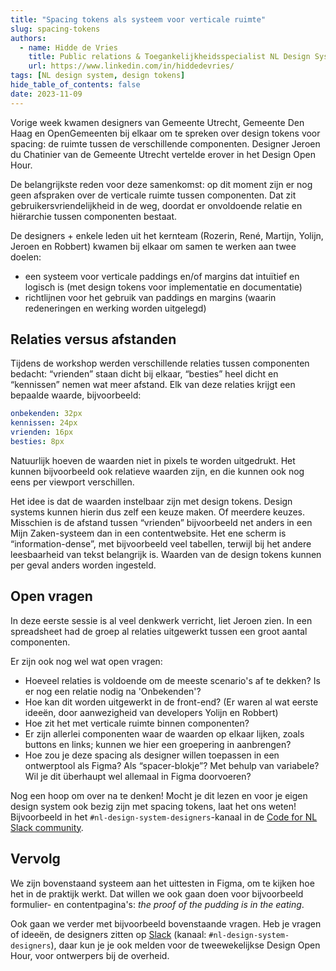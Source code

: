 ```yaml
---
title: "Spacing tokens als systeem voor verticale ruimte"
slug: spacing-tokens
authors:
  - name: Hidde de Vries
    title: Public relations & Toegankelijkheidsspecialist NL Design System
    url: https://www.linkedin.com/in/hiddedevries/
tags: [NL design system, design tokens]
hide_table_of_contents: false
date: 2023-11-09
---
```


Vorige week kwamen designers van Gemeente Utrecht, Gemeente Den Haag en OpenGemeenten bij elkaar om te spreken over design tokens voor spacing: de ruimte tussen de verschillende componenten. Designer Jeroen du Chatinier van de Gemeente Utrecht vertelde erover in het Design Open Hour.

<!-- truncate -->

De belangrijkste reden voor deze samenkomst: op dit moment zijn er nog geen afspraken over de verticale ruimte tussen componenten. Dat zit gebruikersvriendelijkheid in de weg, doordat er onvoldoende relatie en hiërarchie tussen componenten bestaat.

De designers + enkele leden uit het kernteam (Rozerin, René, Martijn, Yolijn, Jeroen en Robbert) kwamen bij elkaar om samen te werken aan twee doelen:

- een systeem voor verticale paddings en/of margins dat intuïtief en logisch is (met design tokens voor implementatie en documentatie)
- richtlijnen voor het gebruik van paddings en margins (waarin redeneringen en werking worden uitgelegd)

## Relaties versus afstanden

Tijdens de workshop werden verschillende relaties tussen componenten bedacht: “vrienden” staan dicht bij elkaar, “besties” heel dicht en “kennissen” nemen wat meer afstand. Elk van deze relaties krijgt een bepaalde waarde, bijvoorbeeld:

```yaml
onbekenden: 32px
kennissen: 24px
vrienden: 16px
besties: 8px
```

Natuurlijk hoeven de waarden niet in pixels te worden uitgedrukt. Het kunnen bijvoorbeeld ook relatieve waarden zijn, en die kunnen ook nog eens per viewport verschillen.

Het idee is dat de waarden instelbaar zijn met design tokens. Design systems kunnen hierin dus zelf een keuze maken. Of meerdere keuzes. Misschien is de afstand tussen “vrienden” bijvoorbeeld net anders in een Mijn Zaken-systeem dan in een contentwebsite. Het ene scherm is “information-dense”, met bijvoorbeeld veel tabellen, terwijl bij het andere leesbaarheid van tekst belangrijk is. Waarden van de design tokens kunnen per geval anders worden ingesteld.

## Open vragen

In deze eerste sessie is al veel denkwerk verricht, liet Jeroen zien. In een spreadsheet had de groep al relaties uitgewerkt tussen een groot aantal componenten.

Er zijn ook nog wel wat open vragen:

- Hoeveel relaties is voldoende om de meeste scenario's af te dekken? Is er nog een relatie nodig na 'Onbekenden'?
- Hoe kan dit worden uitgewerkt in de front-end? (Er waren al wat eerste ideeën, door aanwezigheid van developers Yolijn en Robbert)
- Hoe zit het met verticale ruimte binnen componenten?
- Er zijn allerlei componenten waar de waarden op elkaar lijken, zoals buttons en links; kunnen we hier een groepering in aanbrengen?
- Hoe zou je deze spacing als designer willen toepassen in een ontwerptool als Figma? Als “spacer-blokje”? Met behulp van variabele? Wil je dit überhaupt wel allemaal in Figma doorvoeren?

Nog een hoop om over na te denken! Mocht je dit lezen en voor je eigen design system ook bezig zijn met spacing tokens, laat het ons weten! Bijvoorbeeld in het `#nl-design-system-designers`-kanaal in de [Code for NL Slack community](https://praatmee.codefor.nl/).

## Vervolg

We zijn bovenstaand systeem aan het uittesten in Figma, om te kijken hoe het in de praktijk werkt. Dat willen we ook gaan doen voor bijvoorbeeld formulier- en contentpagina's: _the proof of the pudding is in the eating_.

Ook gaan we verder met bijvoorbeeld bovenstaande vragen. Heb je vragen of ideeën, de designers zitten op [Slack](https://praatmee.codefor.nl/) (kanaal: `#nl-design-system-designers`), daar kun je je ook melden voor de tweewekelijkse Design Open Hour, voor ontwerpers bij de overheid.
